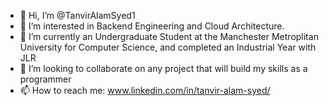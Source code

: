 - 👋 Hi, I’m @TanvirAlamSyed1
- 👀 I’m interested in Backend Engineering and Cloud Architecture.
- 🌱 I’m currently an Undergraduate Student at the Manchester Metroplitan University for Computer Science, and completed an Industrial Year with JLR
- 💞️ I’m looking to collaborate on any project that will build my skills as a programmer
- 📫 How to reach me: www.linkedin.com/in/tanvir-alam-syed/

<!---
TanvirAlamSyed1/TanvirAlamSyed1 is a ✨ special ✨ repository because its `README.md` (this file) appears on your GitHub profile.
You can click the Preview link to take a look at your changes.
--->
